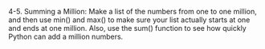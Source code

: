4-5. Summing a Million: Make a list of the numbers from one to one million,
and then use min() and max() to make sure your list actually starts at one and
ends at one million. Also, use the sum() function to see how quickly Python can
add a million numbers.